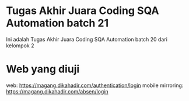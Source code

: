 # Tugas Akhir Juara Coding SQA Automation batch 21
Ini adalah Tugas Akhir Juara Coding SQA Automation batch 20 dari kelompok 2

# Web yang diuji
web: https://magang.dikahadir.com/authentication/login
mobile mirroring: https://magang.dikahadir.com/absen/login
